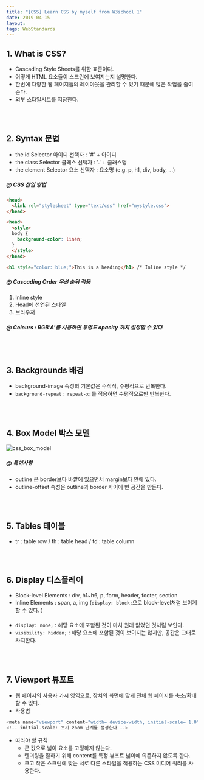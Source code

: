 ```yaml
---
title: "[CSS] Learn CSS by myself from W3school 1"
date: 2019-04-15
layout:
tags: WebStandards
---
```


## 1. What is CSS? 
- Cascading Style Sheets를 위한 표준이다.
- 어떻게 HTML 요소들이 스크린에 보여지는지 설명한다.
- 한번에 다양한 웹 페이지들의 레이아웃을 관리할 수 있기 때문에 많은 작업을 줄여준다.
- 외부 스타일시트를 저장한다.

<br><br>
## 2. Syntax 문법
- the id Selector 아이디 선택자 : '#' + 아이디
- the class Selector 클래스 선택자 : '.' + 클래스명
- the element Selector 요소 선택자 : 요소명 (e.g. p, h1, div, body, ...) 

##### @ CSS 삽입 방법
```html
<head>
  <link rel="stylesheet" type="text/css" href="mystyle.css">
</head>

<head>
  <style>
  body {
    background-color: linen;
  }
  </style>
</head>

<h1 style="color: blue;">This is a heading</h1> /* Inline style */
```
##### @ Cascading Order 우선 순위 적용
1. Inline style 
2. Head에 선언된 스타일 
3. 브라우저

##### @ Colours : RGB'A'를 사용하면 투명도 opacity 까지 설정할 수 있다.

<br><br>
## 3. Backgrounds 배경
- background-image 속성의 기본값은 수직적, 수평적으로 반복한다.
- `background-repeat: repeat-x;`를 적용하면 수평적으로만 반복한다.

<br><br>
## 4. Box Model 박스 모델
![css_box_model](https://user-images.githubusercontent.com/30489401/56182534-9fb99a00-604d-11e9-8cf5-8dc30d72817c.JPG)

##### @ 특이사항
- outline 은 border보다 바깥에 있으면서 margin보다 안에 있다.
- outline-offset 속성은 outline과 border 사이에 빈 공간을 만든다.

<br><br>
## 5. Tables 테이블
- tr : table row / th : table head / td : table column

<br><br>
## 6. Display 디스플레이
- Block-level Elements : div, h1~h6, p, form, header, footer, section
- Inline Elements : span, a, img (`display: block;`으로 block-level처럼 보이게 할 수 있다. )
####
- `display: none;` : 해당 요소에 포함된 것이 마치 원래 없었던 것처럼 보인다.
- `visibility: hidden;` : 해당 요소에 포함된 것이 보이지는 않지만, 공간은 그대로 차지한다.

<br><br>
## 7. Viewport 뷰포트
- 웹 페이지의 사용자 가시 영역으로, 장치의 화면에 맞게 전체 웹 페이지를 축소/확대할 수 있다.
- 사용법
```javascript
<meta name="viewport" content="width= device-width, initial-scale= 1.0">
<!-- initial-scale: 초기 zoom 단계를 설정한다 -->
```
- 따라야 할 규칙
  - 큰 값으로 넓이 요소를 고정하지 않는다.
  - 렌더링을 잘하기 위해 content를 특정 뷰포트 넓이에 의존하지 않도록 한다.
  - 크고 작은 스크린에 맞는 서로 다른 스타일을 적용하는 CSS 미디어 쿼리를 사용한다.
